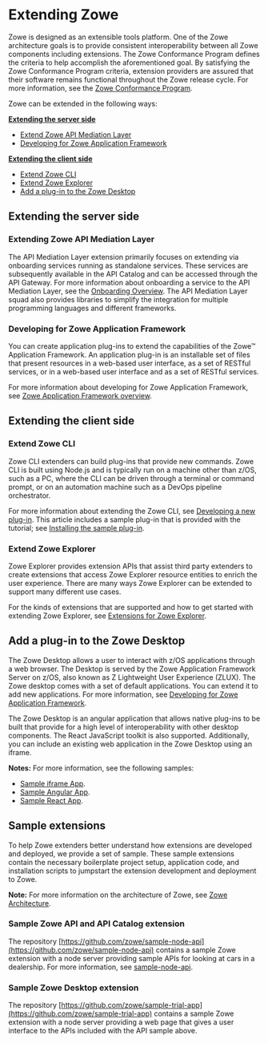 # Extending Zowe

Zowe is designed as an extensible tools platform. One of the Zowe architecture goals is to provide consistent interoperability between all Zowe components including extensions. The Zowe Conformance Program defines the criteria to help accomplish the aforementioned goal. By satisfying the Zowe Conformance Program criteria, extension providers are assured that their software remains functional throughout the Zowe release cycle. For more information, see the [Zowe Conformance Program](zowe-conformance-program.md).

Zowe can be extended in the following ways:

**[Extending the server side](#extending-the-server-side)**

- [Extend Zowe API Mediation Layer](#extend-zowe-api-mediation-layer)
- [Developing for Zowe Application Framework](#developing-for-zowe-application-framework)

**[Extending the client side](#extending-the-client-side)**

- [Extend Zowe CLI](#extend-zowe-cli)
- [Extend Zowe Explorer](#extend-zowe-explorer)
- [Add a plug-in to the Zowe Desktop](#add-a-plug-in-to-the-zowe-desktop)



## Extending the server side

### Extending Zowe API Mediation Layer 

The API Mediation Layer extension primarily focuses on extending via onboarding services running as standalone services. These services are subsequently available in the API Catalog and can be accessed through the API Gateway. For more information about onboarding a service to the API Mediation Layer, see the [Onboarding Overview](./extend-apiml/onboard-overview.md). The API Mediation Layer squad also provides libraries to simplify the integration for multiple programming languages and different frameworks.

### Developing for Zowe Application Framework

You can create application plug-ins to extend the capabilities of the Zowe™ Application Framework. An application plug-in is an installable set of files that present resources in a web-based user interface, as a set of RESTful services, or in a web-based user interface and as a set of RESTful services.

For more information about developing for Zowe Application Framework, see [Zowe Application Framework overview](./extend-desktop/mvd-extendingzlux.md).

## Extending the client side

### Extend Zowe CLI

Zowe CLI extenders can build plug-ins that provide new commands. Zowe CLI is built using Node.js and is typically run on a machine other than z/OS, such as a PC, where the CLI can be driven through a terminal or command prompt, or on an automation machine such as a DevOps pipeline orchestrator.

For more information about extending the Zowe CLI, see [Developing a new plug-in](extend-cli/cli-developing-a-plugin.md). This article includes a sample plug-in that is provided with the tutorial; see [Installing the sample plug-in](extend-cli/cli-installing-sample-plugin.md).

### Extend Zowe Explorer

Zowe Explorer provides extension APIs that assist third party extenders to create extensions that access Zowe Explorer resource entities to enrich the user experience. There are many ways Zowe Explorer can be extended to support many different use cases. 

For the kinds of extensions that are supported and how to get started with extending Zowe Explorer, see [Extensions for Zowe Explorer](https://github.com/zowe/vscode-extension-for-zowe/wiki/Extending-Zowe-Explorer).

## Add a plug-in to the Zowe Desktop

The Zowe Desktop allows a user to interact with z/OS applications through a web browser. The Desktop is served by the Zowe Application Framework Server on z/OS, also known as Z Lightweight User Experience (ZLUX). The Zowe desktop comes with a set of default applications. You can extend it to add new applications. For more information, see [Developing for Zowe Application Framework](extend-desktop/mvd-extendingzlux.md).

The Zowe Desktop is an angular application that allows native plug-ins to be built that provide for a high level of interoperability with other desktop components.  The React JavaScript toolkit is also supported. Additionally, you can include an existing web application in the Zowe Desktop using an iframe.

**Notes:** For more information, see the following samples:

- [Sample iframe App](extend-desktop/mvd-extendingzlux.md#sample-iframe-app).
- [Sample Angular App](extend-desktop/mvd-extendingzlux.md#sample-angular-app).
- [Sample React App](extend-desktop/mvd-extendingzlux.md#sample-react-app).


## Sample extensions

To help Zowe extenders better understand how extensions are developed and deployed,
we provide a set of sample. These sample extensions contain the necessary boilerplate project setup, application code, and installation scripts to jumpstart the extension development and deployment to Zowe.

**Note:** For more information on the architecture of Zowe, see [Zowe Architecture](../getting-started/zowe-architecture.md).

### Sample Zowe API and API Catalog extension

The repository [https://github.com/zowe/sample-node-api](https://github.com/zowe/sample-node-api) contains a sample Zowe extension with a node server providing sample APIs for looking at cars in a dealership. For more information, see [sample-node-api](https://github.com/zowe/sample-node-api/blob/master/README.md).  

### Sample Zowe Desktop extension

The repository [https://github.com/zowe/sample-trial-app](https://github.com/zowe/sample-trial-app) contains a sample Zowe extension with a node server providing a web page that gives a user interface to the APIs included with the API sample above.  
